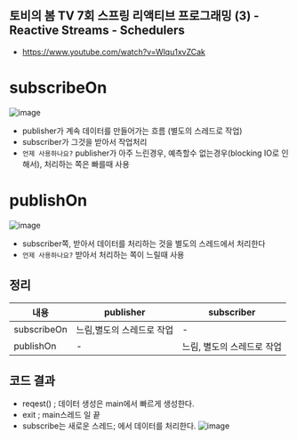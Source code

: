 ## 토비의 봄 TV 7회 스프링 리액티브 프로그래밍 (3) - Reactive Streams - Schedulers
- https://www.youtube.com/watch?v=Wlqu1xvZCak

# subscribeOn
![image](https://user-images.githubusercontent.com/55946791/114492543-c0745480-9c53-11eb-8fc6-6ff990656a97.png)
- publisher가 계속 데이터를 만들어가는 흐름 (별도의 스레드로 작업)
- subscriber가 그것을 받아서 작업처리
- `언제 사용하나요?` publisher가 아주 느린경우, 예측할수 없는경우(blocking IO로 인해서), 처리하는 쪽은 빠를때 사용

# publishOn
![image](https://user-images.githubusercontent.com/55946791/114493228-23b2b680-9c55-11eb-8410-ff2046bd770e.png)
- subscriber쪽, 받아서 데이터를 처리하는 것을 별도의 스레드에서 처리한다
- `언제 사용하나요?` 받아서 처리하는 쪽이 느릴때 사용

## 정리

|내용|publisher|subscriber|
|------|---|---|
|subscribeOn|느림,별도의 스레드로 작업|-|
|publishOn|-|느림, 별도의 스레드로 작업|


## 코드 결과
- reqest() ; 데이터 생성은 main에서 빠르게 생성한다.
- exit ; main스레드 일 끝
- subscribe는 새로운 스레드; 에서 데이터를 처리한다.
![image](https://user-images.githubusercontent.com/55946791/114493777-1b0eb000-9c56-11eb-928a-bc1d23baf0e0.png)
